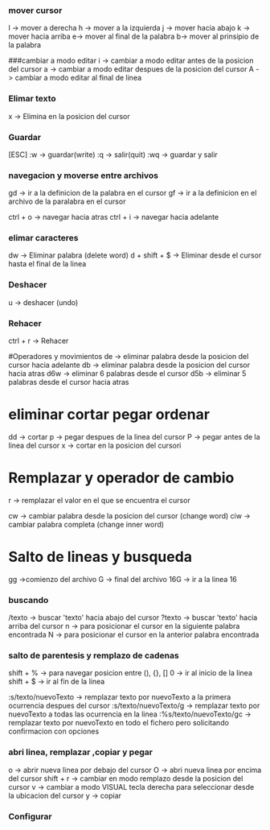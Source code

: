### mover cursor
l -> mover a derecha
h -> mover a la izquierda
j -> mover hacia abajo
k -> mover hacia arriba
e-> mover al final de la palabra
b-> mover al prinsipio de la palabra

###cambiar a modo editar
i -> cambiar a modo editar antes de la  posicion del cursor
a -> cambiar a modo editar despues de la posicion del cursor
A -> cambiar a modo editar al final de linea

### Elimar texto
x -> Elimina en la posicion del cursor

### Guardar 
[ESC]
:w -> guardar(write)
:q -> salir(quit)
:wq -> guardar y salir



### navegacion y  moverse entre archivos

gd -> ir a la definicion de la palabra en el cursor
gf -> ir a la definicion en el archivo de la paralabra en el cursor 

ctrl + o -> navegar hacia atras
ctrl + i -> navegar hacia adelante
### elimar caracteres
dw -> Eliminar palabra (delete word)
d + shift + $ -> Eliminar desde el cursor hasta el final de la linea
### Deshacer
u -> deshacer (undo)
### Rehacer
ctrl + r -> Rehacer

#Operadores y movimientos
de -> eliminar palabra desde la posicion del cursor hacia adelante
db -> eliminar palabra desde la posicion del cursor hacia atras
d6w -> eliminar 6 palabras desde el cursor
d5b -> eliminar 5 palabras desde el cursor hacia atras

# eliminar cortar pegar ordenar
dd -> cortar
p -> pegar despues de la linea del cursor
P -> pegar antes de la linea del cursor
x -> cortar en la posicion del cursori
# Remplazar y operador de cambio
r -> remplazar el valor en el que se encuentra el cursor

cw -> cambiar palabra desde la posicion del cursor (change word)
ciw -> cambiar palabra completa (change inner word)
# Salto de lineas y busqueda
gg ->comienzo del archivo
G -> final del archivo
16G -> ir a la linea 16
### buscando
/texto -> buscar 'texto' hacia abajo del cursor
?texto -> buscar 'texto' hacia arriba del cursor
	n -> para posicionar el cursor en la siguiente palabra encontrada
	N -> para posicionar el cursor en la anterior palabra encontrada
	
### salto de parentesis y remplazo de cadenas

shift + % -> para navegar posicion entre (), {}, []
0 -> ir al inicio de la linea
shift + $  -> ir al fin de la linea

:s/texto/nuevoTexto -> remplazar texto por nuevoTexto a la primera ocurrencia despues del cursor
:s/texto/nuevoTexto/g -> remplazar texto por nuevoTexto a  todas las ocurrencia en la linea
:%s/texto/nuevoTexto/gc -> remplazar texto por nuevoTexto en todo el fichero pero solicitando confirmacion con opciones

### abri linea, remplazar ,copiar y pegar
o -> abrir nueva linea por debajo del cursor
O -> abri nueva linea por encima del cursor
shift + r -> cambiar en modo remplazo desde la posicion del cursor
v -> cambiar a modo VISUAL
	tecla derecha para seleccionar desde la ubicacion del cursor
	y -> copiar

### Configurar






